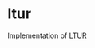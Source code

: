 # ltur
Implementation of [LTUR](https://www.sciencedirect.com/science/article/pii/002001908890124X)
